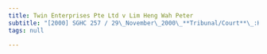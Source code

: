 ```yaml
---
title: Twin Enterprises Pte Ltd v Lim Heng Wah Peter
subtitle: "[2000] SGHC 257 / 29\_November\_2000\_**Tribunal/Court**\_:High\_Court\_**Coram**\_:MPH\_Rubin\_J\_**Counsel\_Name(s)**\_:Tan\_Siah\_Yong\_(Piah\_Tan\_&\_Partners)\_for\_the\_defendant/appellant;\_Anil\_Changaroth\_(Lim\_&\_Lim)\_for\_the\_plaintiffs/respondents\_**Parties**\_:Twin\_Enterprises\_Pte\_Ltd\_—\_Lim\_Heng\_Wah\_Peter"
tags: null

---
```


